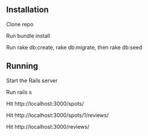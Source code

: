 ## Installation

Clone repo

Run bundle install

Run rake db:create, rake db:migrate, then rake db:seed

## Running

Start the Rails server 

Run rails s 

Hit http://localhost:3000/spots/

Hit http://localhost:3000/spots/1/reviews/

Hit http://localhost:3000/reviews/
